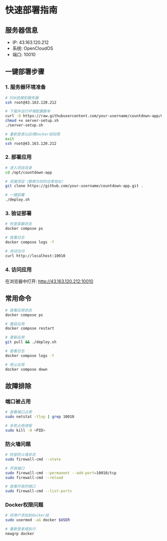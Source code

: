 # 快速部署指南

## 服务器信息
- IP: 43.163.120.212
- 系统: OpenCloudOS
- 端口: 10010

## 一键部署步骤

### 1. 服务器环境准备
```bash
# SSH连接到服务器
ssh root@43.163.120.212

# 下载并运行环境配置脚本
curl -O https://raw.githubusercontent.com/your-username/countdown-app/main/server-setup.sh
chmod +x server-setup.sh
./server-setup.sh

# 重新登录以应用Docker组权限
exit
ssh root@43.163.120.212
```

### 2. 部署应用
```bash
# 进入项目目录
cd /opt/countdown-app

# 克隆项目（替换为你的仓库地址）
git clone https://github.com/your-username/countdown-app.git .

# 一键部署
./deploy.sh
```

### 3. 验证部署
```bash
# 检查容器状态
docker compose ps

# 查看日志
docker compose logs -f

# 测试访问
curl http://localhost:10010
```

### 4. 访问应用
在浏览器中打开: http://43.163.120.212:10010

## 常用命令

```bash
# 查看应用状态
docker compose ps

# 重启应用
docker compose restart

# 更新应用
git pull && ./deploy.sh

# 查看日志
docker compose logs -f

# 停止应用
docker compose down
```

## 故障排除

### 端口被占用
```bash
# 查看端口占用
sudo netstat -tlnp | grep 10010

# 杀死占用进程
sudo kill -9 <PID>
```

### 防火墙问题
```bash
# 检查防火墙状态
sudo firewall-cmd --state

# 开放端口
sudo firewall-cmd --permanent --add-port=10010/tcp
sudo firewall-cmd --reload

# 查看开放的端口
sudo firewall-cmd --list-ports
```

### Docker权限问题
```bash
# 将用户添加到docker组
sudo usermod -aG docker $USER

# 重新登录或执行
newgrp docker
```
